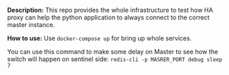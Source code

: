 **Description:** This repo provides the whole infrastructure to test how HA proxy can help the python application to always connect to the correct master instance.


**How to use:** Use `docker-compose up` for bring up whole services.

You can use this command to make some delay on Master to see how the switch will happen on sentinel side: `redis-cli -p MASRER_PORT debug sleep 7`
